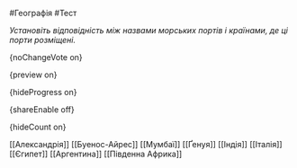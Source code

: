 #Географія #Тест

*Установіть відповідність між назвами морських портів і країнами, де ці порти розміщені.*

{noChangeVote on}

{preview on}

{hideProgress on}

{shareEnable off}

{hideCount on}

[[Александрія]]
[[Буенос-Айрес]]
[[Мумбаї]]
[[Ґенуя]]
[[Індія]]
[[Італія]]
[[Єгипет]]
[[Аргентина]]
[[Південна Африка]]
